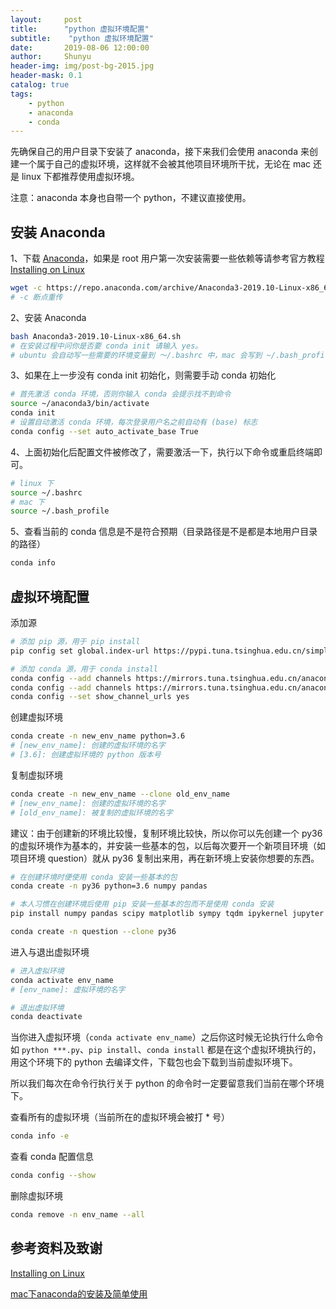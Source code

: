 ```yaml
---
layout:     post
title:      "python 虚拟环境配置"
subtitle:    "python 虚拟环境配置"
date:       2019-08-06 12:00:00
author:     Shunyu
header-img: img/post-bg-2015.jpg
header-mask: 0.1
catalog: true
tags:
    - python
    - anaconda
    - conda
---
```




先确保自己的用户目录下安装了 anaconda，接下来我们会使用 anaconda 来创建一个属于自己的虚拟环境，这样就不会被其他项目环境所干扰，无论在 mac 还是 linux 下都推荐使用虚拟环境。

注意：anaconda 本身也自带一个 python，不建议直接使用。



## 安装 Anaconda

1、下载 [Anaconda](https://www.anaconda.com/distribution/)，如果是 root 用户第一次安装需要一些依赖等请参考官方教程 [Installing on Linux](https://docs.anaconda.com/anaconda/install/linux/)

```bash
wget -c https://repo.anaconda.com/archive/Anaconda3-2019.10-Linux-x86_64.sh
# -c 断点重传
```

2、安装 Anaconda

```bash
bash Anaconda3-2019.10-Linux-x86_64.sh
# 在安装过程中问你是否要 conda init 请输入 yes。
# ubuntu 会自动写一些需要的环境变量到 ～/.bashrc 中，mac 会写到 ~/.bash_profile 中
```

3、如果在上一步没有 conda init 初始化，则需要手动 conda 初始化

```bash
# 首先激活 conda 环境，否则你输入 conda 会提示找不到命令
source ~/anaconda3/bin/activate
conda init
# 设置自动激活 conda 环境，每次登录用户名之前自动有 (base) 标志
conda config --set auto_activate_base True
```

4、上面初始化后配置文件被修改了，需要激活一下，执行以下命令或重启终端即可。

```bash
# linux 下
source ~/.bashrc
# mac 下
source ~/.bash_profile
```

5、查看当前的 conda 信息是不是符合预期（目录路径是不是都是本地用户目录的路径）

```bash
conda info
```



## 虚拟环境配置

添加源

```bash
# 添加 pip 源，用于 pip install
pip config set global.index-url https://pypi.tuna.tsinghua.edu.cn/simple

# 添加 conda 源，用于 conda install
conda config --add channels https://mirrors.tuna.tsinghua.edu.cn/anaconda/pkgs/free/
conda config --add channels https://mirrors.tuna.tsinghua.edu.cn/anaconda/pkgs/main/
conda config --set show_channel_urls yes
```



创建虚拟环境

```bash
conda create -n new_env_name python=3.6
# [new_env_name]: 创建的虚拟环境的名字
# [3.6]: 创建虚拟环境的 python 版本号
```



复制虚拟环境

```bash
conda create -n new_env_name --clone old_env_name
# [new_env_name]: 创建的虚拟环境的名字
# [old_env_name]: 被复制的虚拟环境的名字
```



建议：由于创建新的环境比较慢，复制环境比较快，所以你可以先创建一个 py36 的虚拟环境作为基本的，并安装一些基本的包，以后每次要开一个新项目环境（如项目环境 question）就从 py36 复制出来用，再在新环境上安装你想要的东西。

```bash
# 在创建环境时便使用 conda 安装一些基本的包
conda create -n py36 python=3.6 numpy pandas

# 本人习惯在创建环境后使用 pip 安装一些基本的包而不是使用 conda 安装
pip install numpy pandas scipy matplotlib sympy tqdm ipykernel jupyter scikit-learn torch torchvision tensorboard torchsummary --timeout 600000

conda create -n question --clone py36
```



进入与退出虚拟环境

```bash
# 进入虚拟环境
conda activate env_name
# [env_name]: 虚拟环境的名字

# 退出虚拟环境
conda deactivate
```



当你进入虚拟环境（`conda activate env_name`）之后你这时候无论执行什么命令如 `python ***.py`、`pip install`、`conda install` 都是在这个虚拟环境执行的，用这个环境下的 python 去编译文件，下载包也会下载到当前虚拟环境下。

所以我们每次在命令行执行关于 python 的命令时一定要留意我们当前在哪个环境下。



查看所有的虚拟环境（当前所在的虚拟环境会被打 * 号）

```bash
conda info -e
```



查看 conda 配置信息

```bash
conda config --show
```



删除虚拟环境

```bash
conda remove -n env_name --all
```



## 参考资料及致谢

[Installing on Linux](https://docs.anaconda.com/anaconda/install/linux/)

[mac下anaconda的安装及简单使用](https://blog.csdn.net/lq_547762983/article/details/81003528)

